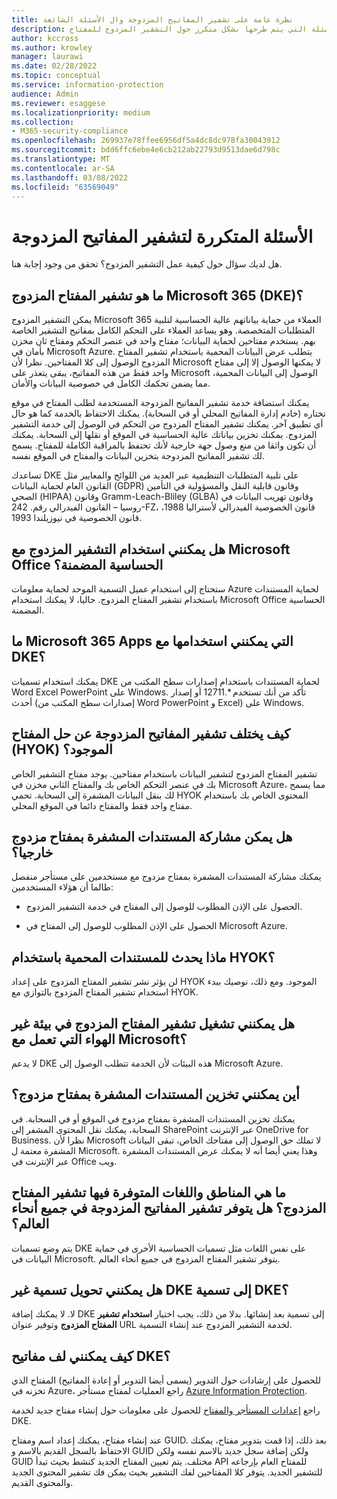 ```yaml
---
title: نظرة عامة على تشفير المفاتيح المزدوجة وال الأسئلة الشائعة
description: الأسئلة التي يتم طرحها بشكل متكرر حول التشفير المزدوج للمفتاح Microsoft 365.
author: kccross
ms.author: krowley
manager: laurawi
ms.date: 02/28/2022
ms.topic: conceptual
ms.service: information-protection
audience: Admin
ms.reviewer: esaggese
ms.localizationpriority: medium
ms.collection:
- M365-security-compliance
ms.openlocfilehash: 269937e78ffee6956df5a4dc8dc978fa30043912
ms.sourcegitcommit: bdd6ffc6ebe4e6cb212ab22793d9513dae6d798c
ms.translationtype: MT
ms.contentlocale: ar-SA
ms.lasthandoff: 03/08/2022
ms.locfileid: "63569049"
---
```

# <a name="double-key-encryption-frequently-asked-questions"></a>الأسئلة المتكررة لتشفير المفاتيح المزدوجة

هل لديك سؤال حول كيفية عمل التشفير المزدوج؟ تحقق من وجود إجابة هنا.

## <a name="what-is-double-key-encryption-for-microsoft-365-dke"></a>ما هو تشفير المفتاح المزدوج Microsoft 365 (DKE)؟

يمكن التشفير المزدوج Microsoft 365 العملاء من حماية بياناتهم عالية الحساسية لتلبية المتطلبات المتخصصة. وهو يساعد العملاء على التحكم الكامل بمفاتيح التشفير الخاصة بهم. يستخدم مفتاحين لحماية البيانات؛ مفتاح واحد في عنصر التحكم ومفتاح ثان مخزن بأمان في Microsoft Azure. يتطلب عرض البيانات المحمية باستخدام تشفير المفتاح المزدوج الوصول إلى كلا المفتاحين. نظرا لأن Microsoft لا يمكنها الوصول إلا إلى مفتاح واحد فقط من هذه المفاتيح، يبقى يتعذر على Microsoft الوصول إلى البيانات المحمية، مما يضمن تحكمك الكامل في خصوصية البيانات والأمان.  

يمكنك استضافة خدمة تشفير المفاتيح المزدوجة المستخدمة لطلب المفتاح في موقع تختاره (خادم إدارة المفاتيح المحلي أو في السحابة). يمكنك الاحتفاظ بالخدمة كما هو حال أي تطبيق آخر. يمكنك تشفير المفتاح المزدوج من التحكم في الوصول إلى خدمة التشفير المزدوج. يمكنك تخزين بياناتك عالية الحساسية في الموقع أو نقلها إلى السحابة. يمكنك أن تكون واثقا من منع وصول جهة خارجية لأنك تحتفظ بالمراقبة الكاملة للمفتاح. يسمح لك تشفير المفاتيح المزدوجة بتخزين البيانات والمفتاح في الموقع نفسه.

تساعدك DKE على تلبية المتطلبات التنظيمية عبر العديد من اللوائح والمعايير مثل القانون العام لحماية البيانات (GDPR) وقانون قابلية النقل والمسؤولية في التأمين الصحي (HIPAA) وقانون Gramm-Leach-Bliley (GLBA) وقانون تهريب البيانات في روسيا – القانون الفيدرالي رقم. 242-FZ، قانون الخصوصية الفيدرالي لأستراليا 1988، قانون الخصوصية في نيوزيلندا 1993.

## <a name="can-i-use-double-key-encryption-with-microsoft-office-built-in-sensitivity-labeling"></a>هل يمكنني استخدام التشفير المزدوج مع Microsoft Office الحساسية المضمنة؟

ستحتاج إلى استخدام عميل التسمية الموحد لحماية معلومات Azure لحماية المستندات باستخدام تشفير المفتاح المزدوج. حاليا، لا يمكنك استخدام Microsoft Office الحساسية المضمنة.

## <a name="what-microsoft-365-apps-can-i-use-with-dke"></a>ما Microsoft 365 Apps التي يمكنني استخدامها مع DKE؟

يمكنك استخدام تسميات DKE لحماية المستندات باستخدام إصدارات سطح المكتب من Word Excel PowerPoint على Windows. تأكد من أنك تستخدم *.12711 أو إصدار أحدث (إصدارات سطح المكتب من Word PowerPoint و Excel) على Windows.

## <a name="how-is-double-key-encryption-different-from-the-existing-hold-your-own-key-hyok-solution"></a>كيف يختلف تشفير المفاتيح المزدوجة عن حل المفتاح (HYOK) الموجود؟

تشفير المفتاح المزدوج لتشفير البيانات باستخدام مفتاحين. يوجد مفتاح التشفير الخاص بك في عنصر التحكم الخاص بك والمفتاح الثاني مخزن في Microsoft Azure، مما يسمح لك بنقل البيانات المشفرة إلى السحابة. تحمي HYOK المحتوى الخاص بك باستخدام مفتاح واحد فقط والمفتاح دائما في الموقع المحلي.  

## <a name="can-double-key-encrypted-documents-be-shared-externally"></a>هل يمكن مشاركة المستندات المشفرة بمفتاح مزدوج خارجيا؟

يمكنك مشاركة المستندات المشفرة بمفتاح مزدوج مع مستخدمين على مستأجر منفصل طالما أن هؤلاء المستخدمين:

- الحصول على الإذن المطلوب للوصول إلى المفتاح في خدمة التشفير المزدوج.

- الحصول على الإذن المطلوب للوصول إلى المفتاح في Microsoft Azure.

## <a name="what-happens-to-documents-that-are-protected-with-hyok"></a>ماذا يحدث للمستندات المحمية باستخدام HYOK؟

لن يؤثر نشر تشفير المفتاح المزدوج على إعداد HYOK الموجود. ومع ذلك، نوصيك ببدء استخدام تشفير المفتاح المزدوج بالتوازي مع HYOK.

## <a name="can-i-run-double-key-encryption-in-my-non-microsoft-air-gapped-environment"></a>هل يمكنني تشغيل تشفير المفتاح المزدوج في بيئة غير الهواء التي تعمل مع Microsoft؟

لا يدعم DKE هذه البيئات لأن الخدمة تتطلب الوصول إلى Microsoft Azure.

## <a name="where-can-i-store-double-key-encrypted-documents"></a>أين يمكنني تخزين المستندات المشفرة بمفتاح مزدوج؟

يمكنك تخزين المستندات المشفرة بمفتاح مزدوج في الموقع أو في السحابة. في السحابة، يمكنك نقل المحتوى المشفر إلى SharePoint عبر الإنترنت OneDrive for Business. نظرا لأن Microsoft لا تملك حق الوصول إلى مفتاحك الخاص، تبقى البيانات المشفرة معتمة ل Microsoft. وهذا يعني أيضا أنه لا يمكنك عرض المستندات المشفرة عبر الإنترنت في Office ويب.

## <a name="what-regions-and-languages-is-double-key-encryption-available-in-is-double-key-encryption-available-worldwide"></a>ما هي المناطق واللغات المتوفرة فيها تشفير المفتاح المزدوج؟ هل يتوفر تشفير المفاتيح المزدوجة في جميع أنحاء العالم؟

يتم وضع تسميات DKE على نفس اللغات مثل تسميات الحساسية الأخرى في حماية البيانات في Microsoft. يتوفر تشفير المفتاح المزدوج في جميع أنحاء العالم.

## <a name="can-i-convert-a-non-dke-label-to-a-dke-label"></a>هل يمكنني تحويل تسمية غير DKE إلى تسمية DKE؟

لا. لا يمكنك إضافة DKE إلى تسمية بعد إنشائها. بدلا من ذلك، يجب اختيار **استخدام تشفير المفتاح المزدوج** وتوفير عنوان URL لخدمة التشفير المزدوج عند إنشاء التسمية.

## <a name="how-do-i-roll-my-dke-keys"></a>كيف يمكنني لف مفاتيح DKE؟

للحصول على إرشادات حول التدوير (يسمى أيضا التدوير أو إعادة المفاتيح) المفتاح الذي تخزنه في Azure، راجع العمليات لمفتاح مستأجر [Azure Information Protection](/azure/information-protection/operations-customer-managed-tenant-key).

راجع [إعدادات المستأجر والمفتاح](double-key-encryption.md#tenant-and-key-settings) للحصول على معلومات حول إنشاء مفتاح جديد لخدمة DKE.

عند إنشاء مفتاح، يمكنك إعداد اسم ومفتاح GUID. بعد ذلك، إذا قمت بتدوير مفتاح، يمكنك الاحتفاظ بالسجل القديم بالاسم و GUID ولكن إضافة سجل جديد بالاسم نفسه ولكن GUID مختلف. يتم تعيين المفتاح الجديد كنشط بحيث تبدأ API للمفتاح العام بإرجاعه للتشفير الجديد. يتوفر كلا المفتاحين لفك التشفير بحيث يمكن فك تشفير المحتوى الجديد والمحتوى القديم.